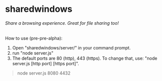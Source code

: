 sharedwindows
=============

###### Share a browsing experience. Great for file sharing too!


How to use (pre-pre-alpha):

1. Open "sharedwindows/server/" in your command prompt.
2. run "node server.js"
3. The default ports are 80 (http), 443 (https). To change that, use: "node server.js [http port] [https port]". 

> node server.js 8080 4432
